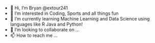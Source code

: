 - 👋 Hi, I’m Bryan @extour241
- 👀 I’m interested in Coding, Sports and all things fun
- 🌱 I’m currently learning Machine Learning and Data Science using languages like R Java and Python!
- 💞️ I’m looking to collaborate on ...
- 📫 How to reach me ...

<!---
extour241/extour241 is a ✨ special ✨ repository because its `README.md` (this file) appears on your GitHub profile.
You can click the Preview link to take a look at your changes.
--->
